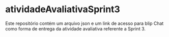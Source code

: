 # atividadeAvaliativaSprint3
Este repositório contém um arquivo json e um link de acesso para blip Chat como forma de entrega da atividade avaliativa referente a Sprint 3. 
